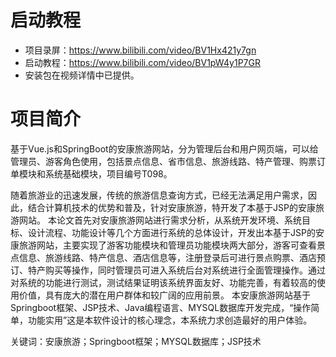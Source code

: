 # 启动教程

- 项目录屏：https://www.bilibili.com/video/BV1Hx421y7gn
- 启动教程：https://www.bilibili.com/video/BV1pW4y1P7GR
- 安装包在视频详情中已提供。

# 项目简介
基于Vue.js和SpringBoot的安康旅游网站，分为管理后台和用户网页端，可以给管理员、游客角色使用，包括景点信息、省市信息、旅游线路、特产管理、购票订单模块和系统基础模块，项目编号T098。

随着旅游业的迅速发展，传统的旅游信息查询方式，已经无法满足用户需求，因此，结合计算机技术的优势和普及，针对安康旅游，特开发了本基于JSP的安康旅游网站。 
本论文首先对安康旅游网站进行需求分析，从系统开发环境、系统目标、设计流程、功能设计等几个方面进行系统的总体设计，开发出本基于JSP的安康旅游网站，主要实现了游客功能模块和管理员功能模块两大部分，游客可查看景点信息、旅游线路、特产信息、酒店信息等，注册登录后可进行景点购票、酒店预订、特产购买等操作，同时管理员可进入系统后台对系统进行全面管理操作。通过对系统的功能进行测试，测试结果证明该系统界面友好、功能完善，有着较高的使用价值，具有庞大的潜在用户群体和较广阔的应用前景。
本安康旅游网站基于Springboot框架、JSP技术、Java编程语言、MYSQL数据库开发完成，“操作简单，功能实用”这是本软件设计的核心理念，本系统力求创造最好的用户体验。

关键词：安康旅游；Springboot框架；MYSQL数据库；JSP技术
